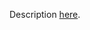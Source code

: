Description [here](https://docs.scala-lang.org/scala3/guides/migration/incompat-contextual-abstractions.html#ambiguous-conversion-on-a-and--a).